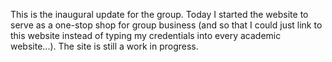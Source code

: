 This is the inaugural update for the group. Today I started the website to
serve as a one-stop shop for group business (and so that I could just link
to this website instead of typing my credentials into every academic
website...). The site is still a work in progress.